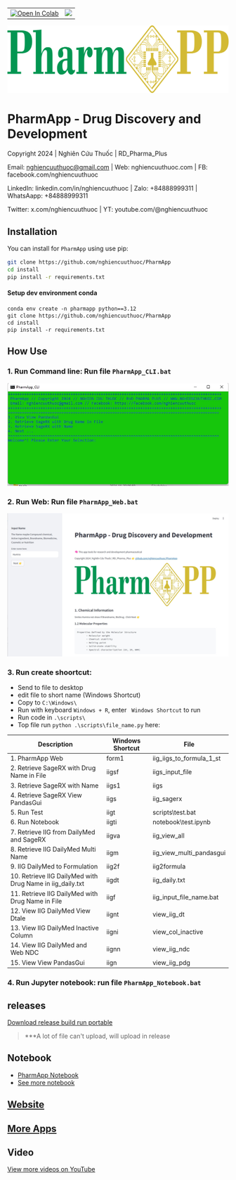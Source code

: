 <table align="center">
  <td>
    <a href="https://colab.research.google.com/github/nghiencuuthuoc/PharmApp/PharmApp.ipynb" target="_parent"><img src="https://colab.research.google.com/assets/colab-badge.svg" alt="Open In Colab"/></a>
  </td>
  <td>
    <a target="_blank" href="https://kaggle.com/kernels/welcome?src=https://github.com/nghiencuuthuoc/PharmApp/blob/master/PharmApp.ipynb"><img src="https://kaggle.com/static/images/open-in-kaggle.svg" /></a>
  </td>
</table>


![](./images/PharmApp-logo.png)
# PharmApp - Drug Discovery and Development
Copyright 2024 | Nghiên Cứu Thuốc | RD_Pharma_Plus

Email: nghiencuuthuoc@gmail.com | Web: nghiencuuthuoc.com | FB: facebook.com/nghiencuuthuoc 

LinkedIn: linkedin.com/in/nghiencuuthuoc | Zalo: +84888999311 | WhatsAapp: +84888999311

Twitter: x.com/nghiencuuthuoc | YT: youtube.com/@nghiencuuthuoc 

## Installation

You can install for `PharmApp` using use pip:

```bash
git clone https://github.com/nghiencuuthuoc/PharmApp
cd install
pip install -r requirements.txt
```

#### Setup dev environment conda

```shell
conda env create -n pharmapp python==3.12
git clone https://github.com/nghiencuuthuoc/PharmApp
cd install
pip install -r requirements.txt
```

## How Use
### 1. Run Command line: Run file ```PharmApp_CLI.bat```

![](./images/pharmapp_cli.jpg)

### 2. Run Web: Run file ```PharmApp_Web.bat```

![](./images/pharmapp_web.jpg)

### 3. Run create shoortcut:
* Send to file to desktop
* edit file to short name (Windows Shortcut)
* Copy to ``` C:\Windows\ ```
* Run with keyboard ``` Windows + R ```, enter ``` Windows Shortcut``` to run
* Run code in ```.\scripts\```
* Top file run ``` python .\scripts\file_name.py ```  here:


| Description | Windows Shortcut | File |
| ----------- | ----------- | ----------- |
| 1. PharmApp Web | form1 | iig_iigs_to_formula_1_st |
| 2. Retrieve SageRX with Drug Name in File | iigsf | iigs_input_file |
| 3. Retrieve SageRX with Name | iigs1 |  iigs |
| 4. Retrieve SageRX View PandasGui | iigs | iig_sagerx |
| 5. Run Test | iigt | scripts\test.bat |
| 6. Run Notebook | iigti | notebook\test.ipynb |
| 7. Retrieve IIG from DailyMed and SageRX | iigva | iig_view_all |
| 8. Retrieve IIG DailyMed Multi Name | iigm | iig_view_multi_pandasgui |
| 9. IIG DailyMed to Formulation | iig2f | iig2formula |
| 10. Retrieve IIG DailyMed with Drug Name in iig_daily.txt  | iigdt |  iig_daily.txt |
| 11. Retrieve IIG DailyMed  with Drug Name in File | iigf | iig_input_file_name.bat |
| 12. View IIG DailyMed View Dtale | iignt | view_iig_dt | 
| 13. View IIG DailyMed Inactive Column | iigni | view_col_inactive |
| 14. View IIG DailyMed and Web NDC | iignn | view_iig_ndc |
| 15. View View PandasGui | iign | view_iig_pdg |

### 4. Run Jupyter notebook: run file ```PharmApp_Notebook.bat```


## releases
[Download release build run portable](https://github.com/nghiencuuthuoc/PharmApp/releases)
> ***A lot of file can't upload, will upload in release
## Notebook
- [PharmApp Notebook](PharmApp.ipynb)
- [See more notebook](https://github.com/nghiencuuthuoc/PharmApp/notebook/)

## [Website](http://www.nghiencuuthuoc.com/search/label/PharmApp)

## [More Apps](http://www.nghiencuuthuoc.com/search/label/Phan-mem)

## Video
[View more videos on YouTube](https://www.youtube.com/@nghiencuuthuoc)
